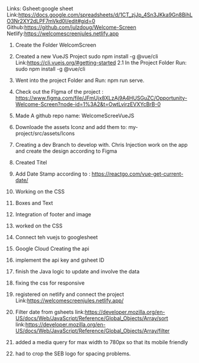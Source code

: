 Links:
Gsheet:google sheet Link:https://docs.google.com/spreadsheets/d/1CT_zjJp_4Sn3JKka9Gn8BihLO3Nr2XY2dLPF7mVkd0I/edit#gid=0
Github:https://github.com/julzdoug/Welcome-Screen
Netlify:https://welcomescreenjules.netlify.app


1. Create the Folder WelcomScreen
2. Created a new VueJS Project sudo npm install -g @vue/cli
    Link:https://cli.vuejs.org/#getting-started
2.1 In the Project Folder Run: sudo npm install -g @vue/cli
3. Went into the project Folder and Run: npm run serve.
4. Check out the FIgma of the project :
https://www.figma.com/file/JFmUjx8XLzAj9A4HUSGuZC/Opportunity-Welcome-Screen?node-id=1%3A2&t=OwtLvirzEVXYcBrB-0
5. Made A github repo name: WelcomeScreeVueJS
6. Downloade the assets Iconz and add them to: my-project/src/assets/Icons
7. Creating a dev Branch to develop with.
Chris Injection work on the app and create the design according to Figma
8. Created Titel
9. Add Date Stamp according to : https://reactgo.com/vue-get-current-date/
10. Working on the CSS
11. Boxes and Text
12. Integration of footer and image
14. worked on the CSS
15. Connect teh vuejs to googlesheet
16. Google Cloud Creating the api
17. implement the api key and gsheet ID
18. finish the Java logic to update and involve the data
19. fixing the css for responsive
20. registered on netlify and connect the project
    Link:https://welcomescreenjules.netlify.app/
21. Filter date from gsheets 
    link:https://developer.mozilla.org/en-US/docs/Web/JavaScript/Reference/Global_Objects/Array/sort
    link:https://developer.mozilla.org/en-US/docs/Web/JavaScript/Reference/Global_Objects/Array/filter

22. added a media query for max width to 780px so that its mobile friendly
23. had to crop the SEB logo for spacing problems.
 
